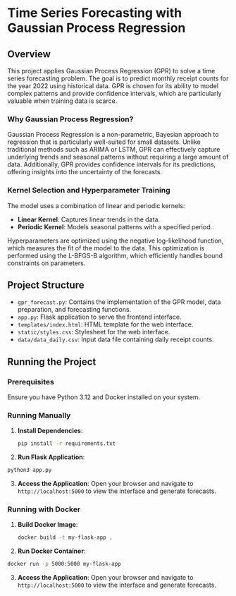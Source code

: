 # Time Series Forecasting with Gaussian Process Regression

## Overview

This project applies Gaussian Process Regression (GPR) to solve a time series forecasting problem. The goal is to predict monthly receipt counts for the year 2022 using historical data. GPR is chosen for its ability to model complex patterns and provide confidence intervals, which are particularly valuable when training data is scarce.

### Why Gaussian Process Regression?

Gaussian Process Regression is a non-parametric, Bayesian approach to regression that is particularly well-suited for small datasets. Unlike traditional methods such as ARIMA or LSTM, GPR can effectively capture underlying trends and seasonal patterns without requiring a large amount of data. Additionally, GPR provides confidence intervals for its predictions, offering insights into the uncertainty of the forecasts.

### Kernel Selection and Hyperparameter Training

The model uses a combination of linear and periodic kernels:
- **Linear Kernel**: Captures linear trends in the data.
- **Periodic Kernel**: Models seasonal patterns with a specified period.

Hyperparameters are optimized using the negative log-likelihood function, which measures the fit of the model to the data. This optimization is performed using the L-BFGS-B algorithm, which efficiently handles bound constraints on parameters.

## Project Structure

- `gpr_forecast.py`: Contains the implementation of the GPR model, data preparation, and forecasting functions.
- `app.py`: Flask application to serve the frontend interface.
- `templates/index.html`: HTML template for the web interface.
- `static/styles.css`: Stylesheet for the web interface.
- `data/data_daily.csv`: Input data file containing daily receipt counts.

## Running the Project

### Prerequisites

Ensure you have Python 3.12 and Docker installed on your system.

### Running Manually

1. **Install Dependencies**:
   ```bash
   pip install -r requirements.txt
   ```
   
2. **Run Flask Application**:
  ```bash
  python3 app.py
  ```

3. **Access the Application**:
Open your browser and navigate to `http://localhost:5000` to view the interface and generate forecasts.

### Running with Docker

1. **Build Docker Image**:
   ```bash
   docker build -t my-flask-app .
   ```
2. **Run Docker Container**:
  ```bash
  docker run -p 5000:5000 my-flask-app
  ```
3. **Access the Application**:
Open your browser and navigate to `http://localhost:5000` to view the interface and generate forecasts.


